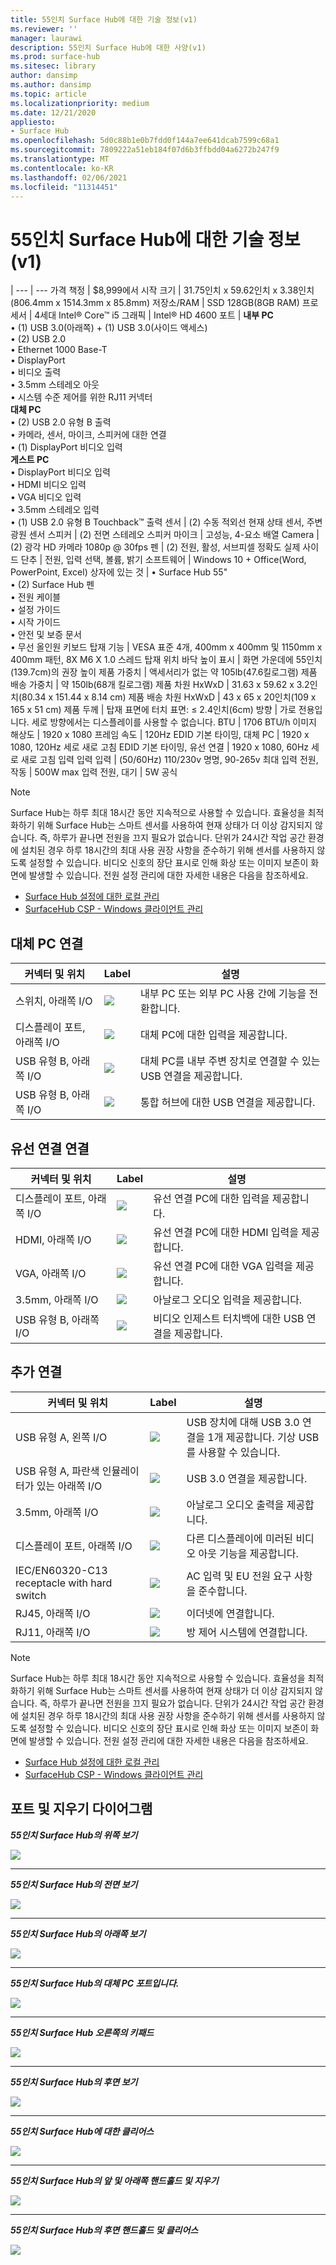 ```yaml
---
title: 55인치 Surface Hub에 대한 기술 정보(v1)
ms.reviewer: ''
manager: laurawi
description: 55인치 Surface Hub에 대한 사양(v1)
ms.prod: surface-hub
ms.sitesec: library
author: dansimp
ms.author: dansimp
ms.topic: article
ms.localizationpriority: medium
ms.date: 12/21/2020
appliesto:
- Surface Hub
ms.openlocfilehash: 5d0c88b1e0b7fdd0f144a7ee641dcab7599c68a1
ms.sourcegitcommit: 7809222a51eb184f07d6b3ffbdd04a6272b247f9
ms.translationtype: MT
ms.contentlocale: ko-KR
ms.lasthandoff: 02/06/2021
ms.locfileid: "11314451"
---
```

# 55인치 Surface Hub에 대한 기술 정보(v1)

|
--- | ---
가격 책정 | $8,999에서 시작 
크기 |  31.75인치 x 59.62인치 x 3.38인치(806.4mm x 1514.3mm x 85.8mm)
저장소/RAM | SSD 128GB(8GB RAM)
프로세서 | 4세대 Intel® Core™ i5 
그래픽 |  Intel® HD 4600 
포트 | **내부 PC**<br>• (1) USB 3.0(아래쪽) + (1) USB 3.0(사이드 액세스) <br>• (2) USB 2.0<br>• Ethernet 1000 Base-T<br>• DisplayPort <br>• 비디오 출력<br>• 3.5mm 스테레오 아웃<br>• 시스템 수준 제어를 위한 RJ11 커넥터<br>**대체 PC**<br>• (2) USB 2.0 유형 B 출력<br>• 카메라, 센서, 마이크, 스피커에 대한 연결<br>• (1) DisplayPort 비디오 입력<br>**게스트 PC**<br>• DisplayPort 비디오 입력<br>• HDMI 비디오 입력<br>• VGA 비디오 입력<br>• 3.5mm 스테레오 입력<br>• (1) USB 2.0 유형 B Touchback™ 출력
센서 |   (2) 수동 적외선 현재 상태 센서, 주변 광원 센서 
스피커 |  (2) 전면 스테레오 스피커 
마이크 |    고성능, 4-요소 배열 
Camera |    (2) 광각 HD 카메라 1080p @ 30fps 
펜  | (2) 전원, 활성, 서브피셀 정확도 
실제 사이드 단추 | 전원, 입력 선택, 볼륨, 밝기 
소프트웨어 |  Windows 10 + Office(Word, PowerPoint, Excel) 
상자에 있는 것 | • Surface Hub 55"<br>• (2) Surface Hub 펜<br>• 전원 케이블<br>• 설정 가이드<br>• 시작 가이드<br>• 안전 및 보증 문서<br>• 무선 올인원 키보드
탑재 기능   | VESA 표준 4개, 400mm x 400mm 및 1150mm x 400mm 패턴, 8X M6 X 1.0 스레드 탑재 위치
바닥 높이 표시   | 화면 가운데에 55인치(139.7cm)의 권장 높이
제품 가중치 |    액세서리가 없는 약 105lb(47.6킬로그램)
제품 배송 가중치  | 약 150lb(68개 킬로그램)
제품 차원 HxWxD |  31.63 x 59.62 x 3.2인치(80.34 x 151.44 x 8.14 cm)
제품 배송 차원 HxWxD | 43 x 65 x 20인치(109 x 165 x 51 cm)
제품 두께   | 탑재 표면에 터치 표면: ≤ 2.4인치(6cm)
방향  | 가로 전용입니다. 세로 방향에서는 디스플레이를 사용할 수 없습니다.
BTU  | 1706 BTU/h
이미지 해상도 |  1920 x 1080
프레임 속도 |    120Hz
EDID 기본 타이밍, 대체 PC | 1920 x 1080, 120Hz 세로 새로 고침
EDID 기본 타이밍, 유선 연결 |  1920 x 1080, 60Hz 세로 새로 고침
입력 입력 입력 | (50/60Hz) 110/230v 명명, 90-265v 최대
입력 전원, 작동 |    500W max
입력 전원, 대기    |   5W 공식


> [!NOTE]
> Surface Hub는 하루 최대 18시간 동안 지속적으로 사용할 수 있습니다. 효율성을 최적화하기 위해 Surface Hub는 스마트 센서를 사용하여 현재 상태가 더 이상 감지되지 않습니다. 즉, 하루가 끝나면 전원을 끄지 필요가 없습니다. 단위가 24시간 작업 공간 환경에 설치된 경우 하루 18시간의 최대 사용 권장 사항을 준수하기 위해 센서를 사용하지 않도록 설정할 수 있습니다. 비디오 신호의 장단 표시로 인해 화상 또는 이미지 보존이 화면에 발생할 수 있습니다. 전원 설정 관리에 대한 자세한 내용은 다음을 참조하세요.
>
> - [Surface Hub 설정에 대한 로컬 관리](local-management-surface-hub-settings.md)
> - [SurfaceHub CSP - Windows 클라이언트 관리](https://docs.microsoft.com/windows/client-management/mdm/surfacehub-csp)

## 대체 PC 연결 

커넥터 및 위치 | Label | 설명
--- | --- | ---
스위치, 아래쪽 I/O | ![](images/switch.png) | 내부 PC 또는 외부 PC 사용 간에 기능을 전환합니다.
디스플레이 포트, 아래쪽 I/O | ![](images/dport.png) | 대체 PC에 대한 입력을 제공합니다.
USB 유형 B, 아래쪽 I/O | ![](images/usb.png) | 대체 PC를 내부 주변 장치로 연결할 수 있는 USB 연결을 제공합니다. 
USB 유형 B, 아래쪽 I/O | ![](images/usb.png) | 통합 허브에 대한 USB 연결을 제공합니다.


## 유선 연결 연결

커넥터 및 위치 | Label | 설명
--- | --- | ---
디스플레이 포트, 아래쪽 I/O | ![](images/dportio.png) | 유선 연결 PC에 대한 입력을 제공합니다.
HDMI, 아래쪽 I/O | ![](images/hdmi.png) | 유선 연결 PC에 대한 HDMI 입력을 제공합니다.
VGA, 아래쪽 I/O | ![](images/vga.png) | 유선 연결 PC에 대한 VGA 입력을 제공합니다.
3.5mm, 아래쪽 I/O | ![](images/35mm.png) | 아날로그 오디오 입력을 제공합니다.
USB 유형 B, 아래쪽 I/O | ![](images/usb.png) | 비디오 인제스트 터치백에 대한 USB 연결을 제공합니다.

## 추가 연결

커넥터 및 위치 | Label | 설명
--- | --- | ---
USB 유형 A, 왼쪽 I/O | ![](images/usb.png) | USB 장치에 대해 USB 3.0 연결을 1개 제공합니다. 기상 USB를 사용할 수 있습니다.
USB 유형 A, 파란색 인뮬레이터가 있는 아래쪽 I/O | ![](images/usb.png) | USB 3.0 연결을 제공합니다.
3.5mm, 아래쪽 I/O | ![](images/analog.png) | 아날로그 오디오 출력을 제공합니다.
디스플레이 포트, 아래쪽 I/O | ![](images/dportout.png) | 다른 디스플레이에 미러된 비디오 아웃 기능을 제공합니다.
IEC/EN60320-C13 receptacle with hard switch | ![](images/iec.png) | AC 입력 및 EU 전원 요구 사항을 준수합니다.
RJ45, 아래쪽 I/O | ![](images/rj45.png) | 이더넷에 연결합니다.
RJ11, 아래쪽 I/O | ![](images/rj11.png) | 방 제어 시스템에 연결합니다.


> [!NOTE]
> Surface Hub는 하루 최대 18시간 동안 지속적으로 사용할 수 있습니다. 효율성을 최적화하기 위해 Surface Hub는 스마트 센서를 사용하여 현재 상태가 더 이상 감지되지 않습니다. 즉, 하루가 끝나면 전원을 끄지 필요가 없습니다. 단위가 24시간 작업 공간 환경에 설치된 경우 하루 18시간의 최대 사용 권장 사항을 준수하기 위해 센서를 사용하지 않도록 설정할 수 있습니다. 비디오 신호의 장단 표시로 인해 화상 또는 이미지 보존이 화면에 발생할 수 있습니다. 전원 설정 관리에 대한 자세한 내용은 다음을 참조하세요.
>
> - [Surface Hub 설정에 대한 로컬 관리](local-management-surface-hub-settings.md)
> - [SurfaceHub CSP - Windows 클라이언트 관리](https://docs.microsoft.com/windows/client-management/mdm/surfacehub-csp)




## 포트 및 지우기 다이어그램

***55인치 Surface Hub의 위쪽 보기***

![](images/sh-55-top.png)

---


***55인치 Surface Hub의 전면 보기***

![](images/sh-55-front.png)


---

***55인치 Surface Hub의 아래쪽 보기***

![](images/sh-55-bottom.png)


---

***55인치 Surface Hub의 대체 PC 포트입니다.***

![](images/sh-55-rpc-ports.png)


---

***55인치 Surface Hub 오른쪽의 키패드***

![](images/key-55.png)


---

***55인치 Surface Hub의 후면 보기***

![](images/sh-55-rear.png)


---

***55인치 Surface Hub에 대한 클리어스***

![](images/sh-55-clearance.png)

---


***55인치 Surface Hub의 앞 및 아래쪽 핸드홀드 및 지우기***

![](images/sh-55-hand.png)


---


***55인치 Surface Hub의 후면 핸드홀드 및 클리어스***

![](images/sh-55-hand-rear.png)


